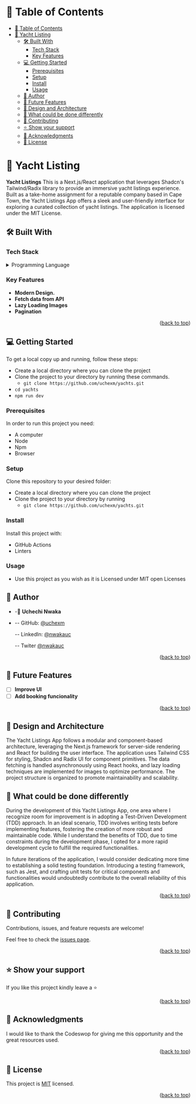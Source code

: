 <!-- TABLE OF CONTENTS -->

# 📗 Table of Contents

- [📗 Table of Contents](#-table-of-contents)
- [🚢 Yacht Listing ](#-yacht-listing-)
  - [🛠 Built With ](#-built-with-)
    - [Tech Stack ](#tech-stack-)
    - [Key Features ](#key-features-)
  - [💻 Getting Started ](#-getting-started-)
    - [Prerequisites](#prerequisites)
    - [Setup](#setup)
    - [Install](#install)
    - [Usage](#usage)
  - [👥 Author ](#-author-)
  - [🔭 Future Features ](#-future-features-)
  - [📐 Design and Architecture](#-design-and-architecture)
  - [🤔 What could be done differently](#-what-could-be-done-differently)
  - [🤝 Contributing ](#-contributing-)
  - [⭐️ Show your support ](#️-show-your-support-)
  - [🙏 Acknowledgments ](#-acknowledgments-)
  - [📝 License ](#-license-)

<!-- PROJECT DESCRIPTION -->

# 🚢 Yacht Listing <a name="about-project"></a>

**Yacht Listings** This is a Next.js/React application that leverages Shadcn's Tailwind/Radix library to provide an immersive yacht listings experience. Built as a take-home assignment for a reputable company based in Cape Town, the Yacht Listings App offers a sleek and user-friendly interface for exploring a curated collection of yacht listings.
The application is licensed under the MIT License.

## 🛠 Built With <a name="built-with"></a>

### Tech Stack <a name="tech-stack"></a>

<details>
<summary>Programming Language</summary>
  <ul>
    <li><a href="https://www.typescriptlang.org/">TypeScript</a></li>
  </ul>

  <summary>Frameworks & Libraries</summary>
  <ul>
    <li><a href="https://react.dev/">React</a></li>
    <li><a href="https://nextjs.org/">NextJs</a></li>
    <li><a href="https://ui.shadcn.com/">Shadcn</a></li>
  </ul>
</details>

<!-- Features -->

### Key Features <a name="key-features"></a>

- **Modern Design.**
- **Fetch data from API**
- **Lazy Loading Images**
- **Pagination**

<p align="right">(<a href="#readme-top">back to top</a>)</p>

<!-- GETTING STARTED -->

## 💻 Getting Started <a name="getting-started"></a>

To get a local copy up and running, follow these steps:

- Create a local directory where you can clone the project
- Clone the project to your directory by running these commands.
  - `git clone https://github.com/uchexm/yachts.git`
- `cd yachts`
- `npm run dev`

### Prerequisites

In order to run this project you need:

- A computer
- Node
- Npm
- Browser

### Setup

Clone this repository to your desired folder:

- Create a local directory where you can clone the project
- Clone the project to your directory by running
  - `git clone https://github.com/uchexm/yachts.git`

### Install

Install this project with:

- GitHub Actions
- Linters

### Usage

- Use this project as you wish as it is Licensed under MIT open Licenses

## 👥 Author <a name="authors"></a>

- -👤 **Uchechi Nwaka**

- -- GitHub: [@uchexm](https://github.com/uchexm)

  -- LinkedIn: [@nwakauc](https://www.linkedin.com/in/nwakauc/)

  -- Twiter [@nwakauc](https://twitter.com/Nwakauc)

<p align="right">(<a href="#readme-top">back to top</a>)</p>

<!-- FUTURE FEATURES -->

## 🔭 Future Features <a name="future-features"></a>

- [ ] **Improve UI**
- [ ] **Add booking funcionality**

<p align="right">(<a href="#readme-top">back to top</a>)</p>

## 📐 Design and Architecture<a name="design-and-architecture"></a>

The Yacht Listings App follows a modular and component-based architecture, leveraging the Next.js framework for server-side rendering and React for building the user interface. The application uses Tailwind CSS for styling, Shadcn and Radix UI for component primitives. The data fetching is handled asynchronously using React hooks, and lazy loading techniques are implemented for images to optimize performance. The project structure is organized to promote maintainability and scalability.

## 🤔 What could be done differently<a name="what-could-be-done-differently"></a>

During the development of this Yacht Listings App, one area where I recognize room for improvement is in adopting a Test-Driven Development (TDD) approach. In an ideal scenario, TDD involves writing tests before implementing features, fostering the creation of more robust and maintainable code. While I understand the benefits of TDD, due to time constraints during the development phase, I opted for a more rapid development cycle to fulfill the required functionalities.

In future iterations of the application, I would consider dedicating more time to establishing a solid testing foundation. Introducing a testing framework, such as Jest, and crafting unit tests for critical components and functionalities would undoubtedly contribute to the overall reliability of this application.

<p align="right">(<a href="#readme-top">back to top</a>)</p>

<!-- CONTRIBUTING -->

## 🤝 Contributing <a name="contributing"></a>

Contributions, issues, and feature requests are welcome!

Feel free to check the [issues page](https://github.com/uchexm/yachts/issues).

<p align="right">(<a href="#readme-top">back to top</a>)</p>

<!-- SUPPORT -->

## ⭐️ Show your support <a name="support"></a>

If you like this project kindly leave a ⭐

<p align="right">(<a href="#readme-top">back to top</a>)</p>

## 🙏 Acknowledgments <a name="acknowledgements"></a>

I would like to thank the Codeswop for giving me this opportunity and the great resources used.

<p align="right">(<a href="#readme-top">back to top</a>)</p>

<!-- LICENSE -->

## 📝 License <a name="license"></a>

This project is [MIT](./LICENSE) licensed.

<p align="right">(<a href="#readme-top">back to top</a>)</p>
